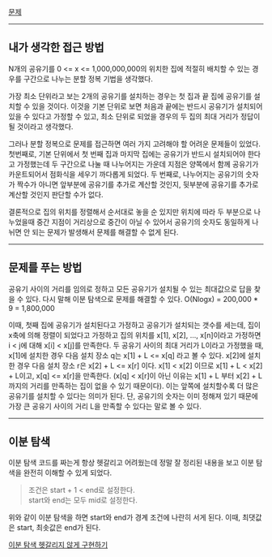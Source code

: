 [문제](https://www.acmicpc.net/problem/2110)

---

## 내가 생각한 접근 방법

N개의 공유기를 0 <= x <= 1,000,000,000의 위치한 집에 적절히 배치할 수 있는 경우를 구간으로 나누는 분할 정복 기법을 생각했다.  

가장 최소 단위라고 보는 2개의 공유기를 설치하는 경우는 첫 집과 끝 집에 공유기를 설치할 수 있을 것이다. 이것을 기본 단위로 보면 처음과 끝에는 반드시 공유기가 설치되어 있을 수 있다고 가정할 수 있고, 최소 단위로 되었을 경우의 두 집의 최대 거리가 정답이 될 것이라고 생각했다.  

그러나 분할 정복으로 문제를 접근하면 여러 가지 고려해야 할 어려운 문제들이 있었다. 첫번째로, 기본 단위에서 첫 번째 집과 마지막 집에는 공유기가 반드시 설치되어야 한다고 가정했는데 두 구간으로 나눌 때 나누어지는 가운데 지점은 양쪽에서 함께 공유기가 카운트되어서 점화식을 세우기 까다롭게 되었다. 두 번째로, 나누어지는 공유기의 숫자가 짝수가 아니면 앞부분에 공유기를 추가로 계산할 것인지, 뒷부분에 공유기를 추가로 계산할 것인지 판단할 수가 없다.  

결론적으로 집의 위치를 정렬해서 순서대로 놓을 순 있지만 위치에 따라 두 부분으로 나누었을때 중간 지점이 거리상으로 중간이 아닐 수 있어서 공유기의 숫자도 동일하게 나뉘면 안 되는 문제가 발생해서 문제를 해결할 수 없게 된다.  

---

## 문제를 푸는 방법

공유기 사이의 거리를 임의로 정하고 모든 공유기가 설치될 수 있는 최대값으로 답을 찾을 수 있다. 다시 말해 이분 탐색으로 문제를 해결할 수 있다. O(Nlogx) = 200,000 \* 9 = 1,800,000

이때, 첫째 집에 공유기가 설치된다고 가정하고 공유기가 설치되는 갯수를 세는데, 집이 x축에 의해 정렬이 되었다고 가정하고 집의 위치를 x\[1\], x\[2\], ..., x\[n\]이라고 가정하면 i < j에 대해 x\[i\] < x\[j\]를 만족한다. 두 공유기 사이의 최대 거리가 L이라고 가정했을 때, x\[1\]에 설치한 경우 다음 설치 장소 q는 x\[1\] + L <= x\[q\] 라고 볼 수 있다. x\[2\]에 설치한 경우 다음 설치 장소 r은 x\[2\] + L <= x\[r\] 이다. x\[1\] < x\[2\] 이므로 x\[1\] + L < x\[2\] + L이고, x\[q\] <= x\[r\]을 만족한다. (x\[q\] < x\[r\]이 아닌 이유는 x\[1\] + L 부터 x\[2\] + L 까지의 거리를 만족하는 집이 없을 수 있기 때문이다). 이는 앞쪽에 설치할수록 더 많은 공유기를 설치할 수 있다는 의미가 된다. 단, 공유기의 숫자는 이미 정해져 있기 때문에 가장 큰 공유기 사이의 거리 L을 만족할 수 있다는 말로 볼 수 있다.

---

## 이분 탐색

이분 탐색 코드를 짜는게 항상 헷갈리고 어려웠는데 정말 잘 정리된 내용을 보고 이분 탐색을 완전히 이해할 수 있게 되었다.

> 조건은 start + 1 < end로 설정한다.  
> start와 end는 모두 mid로 설정한다.

위와 같이 이분 탐색을 하면 start와 end가 경계 조건에 나란히 서게 된다. 이때, 최댓값은 start, 최솟값은 end가 된다.

[이분 탐색 헷갈리지 않게 구현하기](https://www.acmicpc.net/blog/view/109)